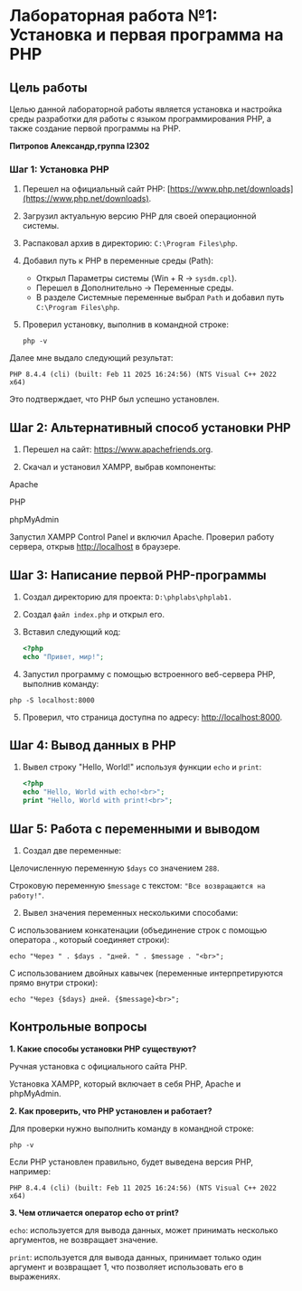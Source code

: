 # Лабораторная работа №1: Установка и первая программа на PHP

## Цель работы

Целью данной лабораторной работы является установка и настройка среды разработки для работы с языком программирования PHP, а также создание первой программы на PHP.

**Питропов Александр,группа I2302**  

### Шаг 1: Установка PHP

1. Перешел на официальный сайт PHP: [https://www.php.net/downloads](https://www.php.net/downloads).
2. Загрузил актуальную версию PHP для своей операционной системы.
3. Распаковал архив в директорию: `C:\Program Files\php`.
4. Добавил путь к PHP в переменные среды (Path):

   - Открыл Параметры системы (Win + R → `sysdm.cpl`).
   - Перешел в Дополнительно → Переменные среды.
   - В разделе Системные переменные выбрал `Path` и добавил путь `C:\Program Files\php`.

5. Проверил установку, выполнив в командной строке:

   `php -v`

Далее мне выдало следующий результат:

`PHP 8.4.4 (cli) (built: Feb 11 2025 16:24:56) (NTS Visual C++ 2022 x64)`

Это подтверждает, что PHP был успешно установлен.

## Шаг 2: Альтернативный способ установки PHP

1. Перешел на сайт: https://www.apachefriends.org.

2. Скачал и установил XAMPP, выбрав компоненты:

Apache

PHP

phpMyAdmin

Запустил XAMPP Control Panel и включил Apache.
Проверил работу сервера, открыв [http://localhost](http://localhost) в браузере.

## Шаг 3: Написание первой PHP-программы

1. Создал директорию для проекта: `D:\phplabs\phplab1.`

2. Создал `файл index.php` и открыл его.

3. Вставил следующий код:

    ```php
    <?php
    echo "Привет, мир!";
    ```

4. Запустил программу с помощью встроенного веб-сервера PHP, выполнив команду:

`php -S localhost:8000`

5. Проверил, что страница доступна по адресу: [http://localhost:8000](http://localhost:8000).

## Шаг 4: Вывод данных в PHP

1. Вывел строку "Hello, World!" используя функции `echo` и `print`:

    ```php
    <?php
    echo "Hello, World with echo!<br>";
    print "Hello, World with print!<br>";
    ```

## Шаг 5: Работа с переменными и выводом

1. Создал две переменные:

Целочисленную переменную `$days` со значением `288`.

Строковую переменную `$message` с текстом: `"Все возвращаются на работу!"`.

2. Вывел значения переменных несколькими способами:

С использованием конкатенации (объединение строк с помощью оператора ., который соединяет строки):

`echo "Через " . $days . "дней. " . $message . "<br>";`

С использованием двойных кавычек (переменные интерпретируются прямо внутри строки):

`echo "Через {$days} дней. {$message}<br>";`

## Контрольные вопросы

**1. Какие способы установки PHP существуют?**

Ручная установка с официального сайта PHP.

Установка XAMPP, который включает в себя PHP, Apache и phpMyAdmin.

**2. Как проверить, что PHP установлен и работает?**

 Для проверки нужно выполнить команду в командной строке:

 `php -v`

 Если PHP установлен правильно, будет выведена версия PHP, например:

`PHP 8.4.4 (cli) (built: Feb 11 2025 16:24:56) (NTS Visual C++ 2022 x64)`

**3. Чем отличается оператор echo от print?**

`echo`: используется для вывода данных, может принимать несколько аргументов, не возвращает значение.

`print`: используется для вывода данных, принимает только один аргумент и возвращает 1, что позволяет использовать его в выражениях.
